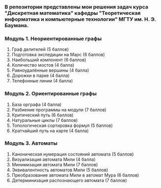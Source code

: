 ### В репозитории представлены мои решения задач курса "Дискретная математика" кафедры "Теоретическая информатика и компьютерные технологии" МГТУ им. Н. Э. Баумана.

### Модуль 1. Неориентированные графы
1. Граф делителей (5 баллов)
2. Подготовка экспедиции на Марс (6 баллов)
3. Наибольший компонент (6 баллов)
4. Количество мостов (4 балла)
5. Равноудалённые вершины (4 балла)
6. Дорожки в парке (4 балла)
7. Телефонные линии (4 балла)
 
### Модуль 2. Ориентированные графы
1. База орграфа (4 балла)
2. Разбиение программы на модули (7 баллов)
3. Критический путь (6 баллов)
4. Натуральные циклы (7 баллов)
5. Топологическая сортировка формул (5 баллов)
6. Кратчайший путь на карте (4 балла)

### Модуль 3. Автоматы
1. Каноническая нумерация состояний автомата (5 баллов)
2. Визуализация автомата Мили (4 балла)
3. Минимизация автомата Мили (7 баллов)
4. Эквивалентность автоматов Мили (5 баллов)
5. Преобразование автомата Мили в автомат Мура (6 баллов)
6. Детерминизация распознающего автомата (7 баллов)